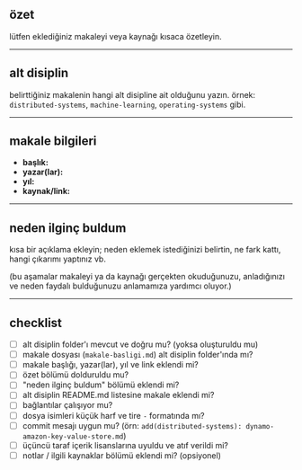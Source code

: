 ## özet

lütfen eklediğiniz makaleyi veya kaynağı kısaca özetleyin.

---

## alt disiplin

belirttiğiniz makalenin hangi alt disipline ait olduğunu yazın.
örnek: `distributed-systems`, `machine-learning`, `operating-systems` gibi.

---

## makale bilgileri

- **başlık:**
- **yazar(lar):**
- **yıl:**
- **kaynak/link:**

---

## neden ilginç buldum

kısa bir açıklama ekleyin; neden eklemek istediğinizi belirtin, ne fark kattı, hangi çıkarımı yaptınız vb.

(bu aşamalar makaleyi ya da kaynağı gerçekten okuduğunuzu, anladığınızı ve neden faydalı bulduğunuzu anlamamıza yardımcı oluyor.)

---

## checklist

- [ ] alt disiplin folder'ı mevcut ve doğru mu? (yoksa oluşturuldu mu)
- [ ] makale dosyası (`makale-basligi.md`) alt disiplin folder'ında mı?
- [ ] makale başlığı, yazar(lar), yıl ve link eklendi mi?
- [ ] özet bölümü dolduruldu mu?
- [ ] "neden ilginç buldum" bölümü eklendi mi?
- [ ] alt disiplin README.md listesine makale eklendi mi?
- [ ] bağlantılar çalışıyor mu?
- [ ] dosya isimleri küçük harf ve tire `-` formatında mı?
- [ ] commit mesajı uygun mu? (örn: `add(distributed-systems): dynamo-amazon-key-value-store.md`)
- [ ] üçüncü taraf içerik lisanslarına uyuldu ve atıf verildi mi?
- [ ] notlar / ilgili kaynaklar bölümü eklendi mi? (opsiyonel)
